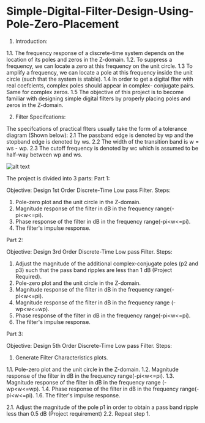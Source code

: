 # Simple-Digital-Filter-Design-Using-Pole-Zero-Placement

1. Introduction:

1.1. The frequency response of a discrete-time system depends on the location of its poles and zeros in
the Z-domain.
1.2. To suppress a frequency, we can locate a zero at this frequency on the unit circle.
1.3 To amplify a frequency, we can locate a pole at this frequency inside the unit circle (such that the
system is stable).
1.4 In order to get a digital flter with real coefcients, complex poles should appear in complex-
conjugate pairs. Same for complex zeros.
1.5 The objective of this project is to become familiar with designing simple digital filters by properly
placing poles and zeros in the Z-domain.

2. Filter Specifcations:

The specifcations of practical flters usually take the form of a tolerance diagram (Shown below):
2.1 The passband edge is denoted by wp and the stopband edge is denoted by ws.
2.2 The width of the transition band is w =  ws - wp.
2.3 The cutoff frequency is denoted by wc which is assumed to be half-way between wp and ws.

![alt text](https://www.mathworks.com/help/examples/signal/win64/FilterDesignIntroductionExample_01.png)


The project is divided into 3 parts:
Part 1:

Objective: Design 1st Order Discrete-Time Low pass Filter.
Steps:

1. Pole-zero plot and the unit circle in the Z-domain.
2. Magnitude response of the filter in dB in the frequency range(-pi<w<=pi).
3. Phase response of the filter in dB in the frequency range(-pi<w<=pi).
4. The filter's impulse response.

Part 2:

Objective: Design 3rd Order Discrete-Time Low pass Filter.
Steps:
1. Adjust the magnitude of the additional complex-conjugate poles (p2 and p3) such that the pass band ripples are less than 1 dB (Project Required).
2. Pole-zero plot and the unit circle in the Z-domain.
3. Magnitude response of the filter in dB in the frequency range(-pi<w<=pi).
4. Magnitude response of the filter in dB in the frequency range (-wp<w<=wp).
5. Phase response of the filter in dB in the frequency range(-pi<w<=pi).
6. The filter's impulse response.

Part 3:

Objective: Design 5th Order Discrete-Time Low pass Filter.
Steps:
1. Generate Filter Characteristics plots. 

1.1. Pole-zero plot and the unit circle in the Z-domain.
1.2. Magnitude response of the filter in dB in the frequency range(-pi<w<=pi).
1.3. Magnitude response of the filter in dB in the frequency range (-wp<w<=wp).
1.4. Phase response of the filter in dB in the frequency range(-pi<w<=pi).
1.6. The filter's impulse response.

2.1.  Adjust the magnitude of the pole p1 in order to obtain a pass band ripple less than 0.5 dB (Project requirement)
2.2. Repeat step 1.
